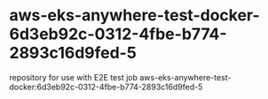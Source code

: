 # aws-eks-anywhere-test-docker-6d3eb92c-0312-4fbe-b774-2893c16d9fed-5
repository for use with E2E test job aws-eks-anywhere-test-docker:6d3eb92c-0312-4fbe-b774-2893c16d9fed-5
